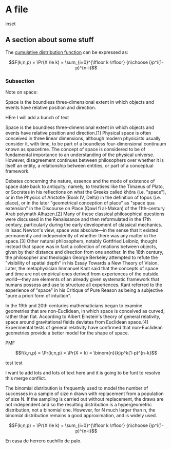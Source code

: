 # A file

inset 


## A section about some stuff


The [cumulative distribution function](https://en.wikipedia.org/wiki/Binomial_distribution#Cumulative_distribution_function) can be expressed as:

$$F(k;n,p) = \Pr(X \le k) = \sum_{i=0}^{\lfloor k \rfloor} {n\choose i}p^i(1-p)^{n-i}$$

### Subsection 

Note on space:

Space is the boundless three-dimensional extent in which objects and events have relative position and direction.



HEre I will add a bunch of text



Space is the boundless three-dimensional extent in which objects and events have relative position and direction.[1] Physical space is often conceived in three linear dimensions, although modern physicists usually consider it, with time, to be part of a boundless four-dimensional continuum known as spacetime. The concept of space is considered to be of fundamental importance to an understanding of the physical universe. However, disagreement continues between philosophers over whether it is itself an entity, a relationship between entities, or part of a conceptual framework.

Debates concerning the nature, essence and the mode of existence of space date back to antiquity; namely, to treatises like the Timaeus of Plato, or Socrates in his reflections on what the Greeks called khôra (i.e. "space"), or in the Physics of Aristotle (Book IV, Delta) in the definition of topos (i.e. place), or in the later "geometrical conception of place" as "space qua extension" in the Discourse on Place (Qawl fi al-Makan) of the 11th-century Arab polymath Alhazen.[2] Many of these classical philosophical questions were discussed in the Renaissance and then reformulated in the 17th century, particularly during the early development of classical mechanics. In Isaac Newton's view, space was absolute—in the sense that it existed permanently and independently of whether there was any matter in the space.[3] Other natural philosophers, notably Gottfried Leibniz, thought instead that space was in fact a collection of relations between objects, given by their distance and direction from one another. In the 18th century, the philosopher and theologian George Berkeley attempted to refute the "visibility of spatial depth" in his Essay Towards a New Theory of Vision. Later, the metaphysician Immanuel Kant said that the concepts of space and time are not empirical ones derived from experiences of the outside world—they are elements of an already given systematic framework that humans possess and use to structure all experiences. Kant referred to the experience of "space" in his Critique of Pure Reason as being a subjective "pure a priori form of intuition".

In the 19th and 20th centuries mathematicians began to examine geometries that are non-Euclidean, in which space is conceived as curved, rather than flat. According to Albert Einstein's theory of general relativity, space around gravitational fields deviates from Euclidean space.[4] Experimental tests of general relativity have confirmed that non-Euclidean geometries provide a better model for the shape of space.








PMF 

$$f(k,n,p) = \Pr(k;n,p) = \Pr(X = k) = \binom{n}{k}p^k(1-p)^{n-k}$$

test test

I want to add lots and lots of text here and it is going to be funt to resolve this merge conflict. 

The binomial distribution is frequently used to model the number of successes in a sample of size n drawn with replacement from a population of size N. If the sampling is carried out without replacement, the draws are not independent and so the resulting distribution is a hypergeometric distribution, not a binomial one. However, for N much larger than n, the binomial distribution remains a good approximation, and is widely used.

$$F(k;n,p) = \Pr(X \le k) = \sum_{i=0}^{\lfloor k \rfloor} {n\choose i}p^i(1-p)^{n-i}$$


En casa de herrero cuchillo de palo.

